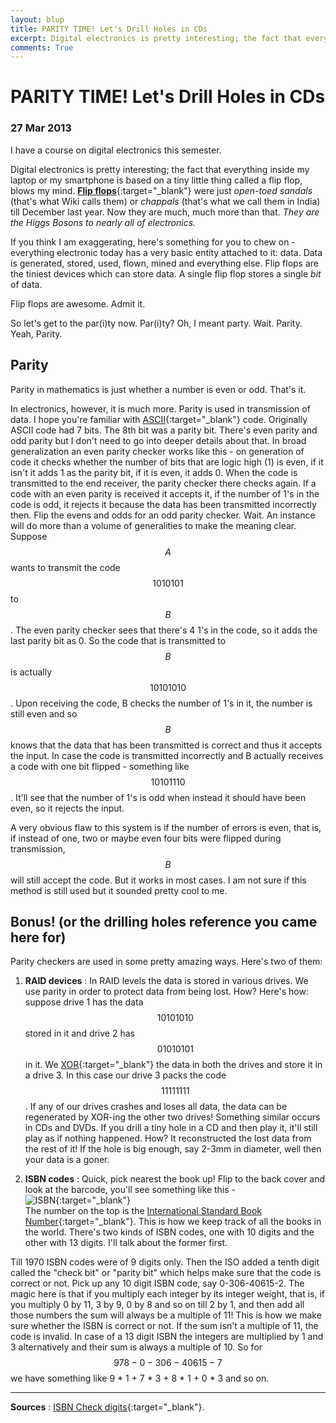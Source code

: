 ```yaml
---
layout: blup
title: PARITY TIME! Let's Drill Holes in CDs
excerpt: Digital electronics is pretty interesting; the fact that everything inside my laptop or my smartphone is based on a tiny little ...
comments: True
---
```

# PARITY TIME! Let's Drill Holes in CDs

### 27 Mar 2013

<span id="first-letter">I</span> have a course on digital electronics this semester.

Digital electronics is pretty interesting; the fact that everything inside my laptop or my smartphone is based on a tiny little thing called a flip flop, blows my mind. [**Flip flops**](http://en.wikipedia.org/wiki/Flip-flop_(electronics)){:target="_blank"} were just _open-toed sandals_ (that's what Wiki calls them) or _chappals_ (that's what we call them in India) till December last year. Now they are much, much more than that. _They are the Higgs Bosons to nearly all of electronics._

If you think I am exaggerating, here's something for you to chew on - everything electronic today has a very basic entity attached to it: data. Data is generated, stored, used, flown, mined and everything else. Flip flops are the tiniest devices which can store data. A single flip flop stores a single _bit_ of data.

Flip flops are awesome. Admit it.

So let's get to the par(i)ty now. Par(i)ty? Oh, I meant party. Wait. Parity. Yeah, Parity.

## Parity

Parity in mathematics is just whether a number is even or odd. That's it.

In electronics, however, it is much more. Parity is used in transmission of data. I hope you're familiar with [ASCII](http://en.wikipedia.org/wiki/ASCII){:target="_blank"} code. Originally ASCII code had 7 bits. The 8th bit was a parity bit.
There's even parity and odd parity but I don't need to go into deeper details about that. In broad generalization an even parity checker works like this - on generation of code it checks whether the number of bits that are logic high (1) is even, if it isn't it adds 1 as the parity bit, if it is even, it adds 0. When the code is transmitted to the end receiver, the parity checker there checks again. If a code with an even parity is received it accepts it, if the number of 1's in the code is odd, it rejects it because the data has been transmitted incorrectly then. Flip the evens and odds for an odd parity checker.
Wait. An instance will do more than a volume of generalities to make the meaning clear.
Suppose $$A$$ wants to transmit the code $$1010101$$ to $$B$$. The even parity checker sees that there's 4 1's in the code, so it adds the last parity bit as 0. So the code that is transmitted to $$B$$ is actually $$10101010$$. Upon receiving the code, B checks the number of 1's in it, the number is still even and so $$B$$ knows that the data that has been transmitted is correct and thus it accepts the input.
In case the code is transmitted incorrectly and B actually receives a code with one bit flipped - something like $$10101110$$. It'll see that the number of 1's is odd when instead it should have been even, so it rejects the input.

A very obvious flaw to this system is if the number of errors is even, that is, if instead of one, two or maybe even four bits were flipped during transmission, $$B$$ will still accept the code. But it works in most cases. I am not sure if this method is still used but it sounded pretty cool to me.

## Bonus! (or the drilling holes reference you came here for)

Parity checkers are used in some pretty amazing ways. Here's two of them:  
1. **RAID devices** : In RAID levels the data is stored in various drives. We use parity in order to protect data from being lost. How? Here's how: suppose drive 1 has the data $$10101010$$ stored in it and drive 2 has $$01010101$$ in it. We [XOR](http://en.wikipedia.org/wiki/XOR_gate){:target="_blank"} the data in both the drives and store it in a drive 3. In this case our drive 3 packs the code $$11111111$$. If any of our drives crashes and loses all data, the data can be regenerated by XOR-ing the other two drives!
Something similar occurs in CDs and DVDs. If you drill a tiny hole in a CD and then play it, it'll still play as if nothing happened. How? It reconstructed the lost data from the rest of it! If the hole is big enough, say 2-3mm in diameter, well then your data is a goner.

2. **ISBN codes** : Quick, pick nearest the book up! Flip to the back cover and look at the barcode, you'll see something like this -  
![ISBN](http://qph.cf.quoracdn.net/main-qimg-76b35670c10004a5af1f35db3e237861){:target="_blank"}  
The number on the top is the [International Standard Book Number](http://en.wikipedia.org/wiki/International_Standard_Book_Number){:target="_blank"}. This is how we keep track of all the books in the world. There's two kinds of ISBN codes, one with 10 digits and the other with 13 digits.
I'll talk about the former first.

Till 1970 ISBN codes were of 9 digits only. Then the ISO added a tenth digit called the "check bit" or "parity bit" which helps make sure that the code is correct or not.
Pick up any 10 digit ISBN code, say 0-306-40615-2. The magic here is that if you multiply each integer by its integer weight, that is, if you multiply 0 by 11, 3 by 9, 0 by 8 and so on till 2 by 1, and then add all those numbers the sum will always be a multiple of 11!
This is how we make sure whether the ISBN is correct or not. If the sum isn't a multiple of 11, the code is invalid.
In case of a 13 digit ISBN the integers are multiplied by 1 and 3 alternatively and their sum is always a multiple of 10. So for $$978-0-306-40615-7$$ we have something like 9 * 1 + 7 * 3 + 8 * 1 + 0 * 3 and so on.

-----------
**Sources** : [ISBN Check digits](http://en.wikipedia.org/wiki/International_Standard_Book_Number#Check_digits){:target="_blank"}.
